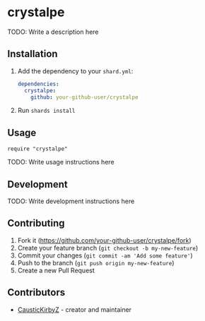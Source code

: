 # crystalpe

TODO: Write a description here

## Installation

1. Add the dependency to your `shard.yml`:

   ```yaml
   dependencies:
     crystalpe:
       github: your-github-user/crystalpe
   ```

2. Run `shards install`

## Usage

```crystal
require "crystalpe"
```

TODO: Write usage instructions here

## Development

TODO: Write development instructions here

## Contributing

1. Fork it (<https://github.com/your-github-user/crystalpe/fork>)
2. Create your feature branch (`git checkout -b my-new-feature`)
3. Commit your changes (`git commit -am 'Add some feature'`)
4. Push to the branch (`git push origin my-new-feature`)
5. Create a new Pull Request

## Contributors

- [CausticKirbyZ](https://github.com/your-github-user) - creator and maintainer
